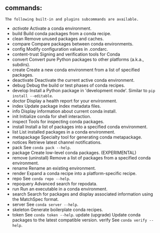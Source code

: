 ## commands:
    The following built-in and plugins subcommands are available.
    
- _activate_          Activate a conda environment.
- build             Build conda packages from a conda recipe.
- clean             Remove unused packages and caches.
- compare           Compare packages between conda environments.
- config            Modify configuration values in .condarc.
- content-trust     Signing and verification tools for Conda
- convert           Convert pure Python packages to other platforms (a.k.a., subdirs).
- create            Create a new conda environment from a list of specified packages.
- deactivate        Deactivate the current active conda environment.
- debug             Debug the build or test phases of conda recipes.
- develop           Install a Python package in 'development mode'. Similar to `pip install --editable`.
- doctor            Display a health report for your environment.
- index             Update package index metadata files.
- info              Display information about current conda install.
- init              Initialize conda for shell interaction.
- inspect           Tools for inspecting conda packages.
- install           Install a list of packages into a specified conda environment.
- list              List installed packages in a conda environment.
- metapackage       Specialty tool for generating conda metapackage.
- notices           Retrieve latest channel notifications.
- pack              See `conda pack --help`.
- package           Create low-level conda packages. (EXPERIMENTAL)
- remove (uninstall)
                  Remove a list of packages from a specified conda environment.
- rename            Rename an existing environment.
- render            Expand a conda recipe into a platform-specific recipe.
- repo              See `conda repo --help`.
- repoquery         Advanced search for repodata.
- run               Run an executable in a conda environment.
- search            Search for packages and display associated information using the MatchSpec format.
- server            See `conda server --help`.
- skeleton          Generate boilerplate conda recipes.
- token             See `conda token --help`.
    update (upgrade)  Update conda packages to the latest compatible version.
    verify            See `conda verify --help`.
